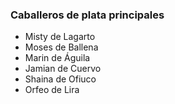 ### Caballeros de plata principales

* Misty de Lagarto
* Moses de Ballena
* Marin de Águila
* Jamian de Cuervo
* Shaina de Ofiuco
* Orfeo de Lira

